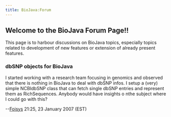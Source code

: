 ```yaml
---
title: BioJava:Forum
---
```


Welcome to the BioJava Forum Page!!
-----------------------------------

This page is to harbour discussions on BioJava topics, especially topics
related to development of new features or extension of already present
features.

### dbSNP objects for BioJava

I started working with a research team focusing in genomics and observed
that there is nothing in BioJava to deal with dbSNP infos. I setup a
(very) simple NCBIdbSNP class that can fetch single dbSNP entries and
represent them as RichSequences. Anybody would have insights o nthe
subject where I could go with this?

--[Foisys](User:Foisys "wikilink") 21:25, 23 January 2007 (EST)
